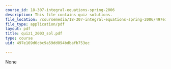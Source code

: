 ```yaml
---
course_id: 18-307-integral-equations-spring-2006
description: This file contains quiz solutions.
file_location: /coursemedia/18-307-integral-equations-spring-2006/497e169d6cbc9a59dd094bdbafb753ec_quiz1_2003_sol.pdf
file_type: application/pdf
layout: pdf
title: quiz1_2003_sol.pdf
type: course
uid: 497e169d6cbc9a59dd094bdbafb753ec

---
```

None